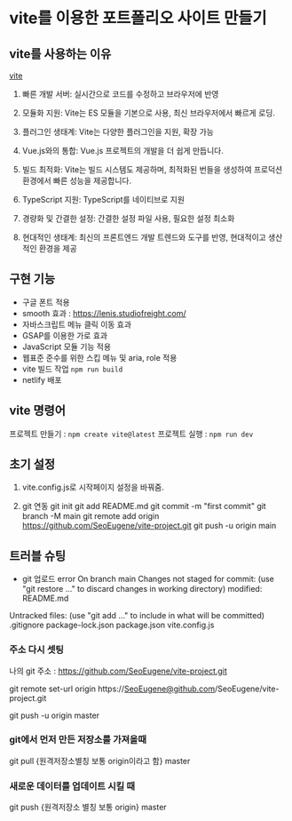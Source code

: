 # vite를 이용한 포트폴리오 사이트 만들기

## vite를 사용하는 이유

[vite](https://ko.vitejs.dev/guide/)

1. 빠른 개발 서버: 실시간으로 코드를 수정하고 브라우저에 반영

2. 모듈화 지원: Vite는 ES 모듈을 기본으로 사용, 최신 브라우저에서 빠르게 로딩.

3. 플러그인 생태계: Vite는 다양한 플러그인을 지원, 확장 가능

4. Vue.js와의 통합: Vue.js 프로젝트의 개발을 더 쉽게 만듭니다.

5. 빌드 최적화: Vite는 빌드 시스템도 제공하며, 최적화된 번들을 생성하여 프로덕션 환경에서 빠른 성능을 제공합니다.

6. TypeScript 지원: TypeScript를 네이티브로 지원

7. 경량화 및 간결한 설정: 간결한 설정 파일 사용, 필요한 설정 최소화

8. 현대적인 생태계: 최신의 프론트엔드 개발 트렌드와 도구를 반영, 현대적이고 생산적인 환경을 제공

## 구현 기능

- 구글 폰트 적용
- smooth 효과 : https://lenis.studiofreight.com/
- 자바스크립트 메뉴 클릭 이동 효과
- GSAP를 이용한 가로 효과
- JavaScript 모듈 기능 적용
- 웹표준 준수를 위한 스킵 메뉴 및 aria, role 적용
- vite 빌드 작업 `npm run build`
- netlify 배포

## vite 명령어

프로젝트 만들기 : `npm create vite@latest`
프로젝트 실행 : `npm run dev`

## 초기 설정

1. vite.config.js로 시작페이지 설정을 바꿔줌.

2. git 연동
   git init
   git add README.md
   git commit -m "first commit"
   git branch -M main
   git remote add origin https://github.com/SeoEugene/vite-project.git
   git push -u origin main

## 트러블 슈팅

- git 업로드 error
  On branch main
  Changes not staged for commit:
  (use "git restore <file>..." to discard changes in working directory)
  modified: README.md

Untracked files:
(use "git add <file>..." to include in what will be committed)
.gitignore
package-lock.json
package.json
vite.config.js

### 주소 다시 셋팅

나의 git 주소 : https://github.com/SeoEugene/vite-project.git

git remote set-url origin https://SeoEugene@github.com/SeoEugene/vite-project.git

git push -u origin master

### git에서 먼저 만든 저장소를 가져올때

git pull {원격저장소별칭 보통 origin이라고 함} master

### 새로운 데이터를 업데이트 시킬 때

git push {원격저장소 별칭 보통 origin} master

